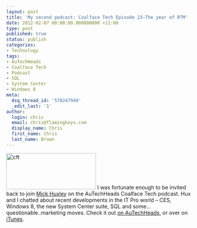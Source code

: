 ```yaml
---
layout: post
title: 'My second podcast: Coalface Tech Episode 23–The year of RTM'
date: 2012-02-07 00:00:00.000000000 +11:00
type: post
published: true
status: publish
categories:
- Technology
tags:
- AuTechHeads
- Coalface Tech
- Podcast
- SQL
- System Center
- Windows 8
meta:
  dsq_thread_id: '578247949'
  _edit_last: '1'
author:
  login: chris
  email: chris@flamingkeys.com
  display_name: Chris
  first_name: Chris
  last_name: Brown
---
```

<a href="http://www.flamingkeys.com/wp-content/uploads/2012/02/cft.jpg"><img style="background-image: none; border-bottom: 0px; border-left: 0px; padding-left: 0px; padding-right: 0px; display: inline; border-top: 0px; border-right: 0px; padding-top: 0px" title="cft" border="0" alt="cft" src="{{ site.baseurl }}/assets/cft_thumb.jpg" width="240" height="97" /></a>
I was fortunate enough to be invited back to join <a href="http://www.twitter.com/thehuxman" target="_blank">Mick Huxley</a> on the AuTechHeads Coalface Tech podcast. Hux and I chatted about recent developments in the IT Pro world – CES, Windows 8, the new System Center suite, SQL and some…questionable..marketing moves. Check it out <a href="http://www.autechheads.com/webcasts/coalface-tech-podcast/listen/videoid/131/coalface-tech-episode-23-the-year-of-rtm" target="_blank">on AuTechHeads</a>, or over on <a href="http://itunes.apple.com/au/podcast/coalface-tech-official-autechheads/id387586252" target="_blank">iTunes</a>. 
